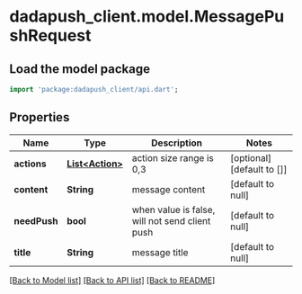 # dadapush_client.model.MessagePushRequest

## Load the model package
```dart
import 'package:dadapush_client/api.dart';
```

## Properties
Name | Type | Description | Notes
------------ | ------------- | ------------- | -------------
**actions** | [**List&lt;Action&gt;**](Action.md) | action size range is 0,3 | [optional] [default to []]
**content** | **String** | message content | [default to null]
**needPush** | **bool** | when value is false, will not send client push | [default to null]
**title** | **String** | message title | [default to null]

[[Back to Model list]](../README.md#documentation-for-models) [[Back to API list]](../README.md#documentation-for-api-endpoints) [[Back to README]](../README.md)


